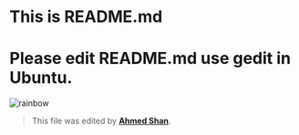 # This is README.md
# Please edit README.md use gedit in Ubuntu.


![rainbow](https://i0.wp.com/www.printmag.com/wp-content/uploads/2021/02/4cbe8d_f1ed2800a49649848102c68fc5a66e53mv2.gif?resize=476%2C280&ssl=1)
> This file was edited by **[Ahmed Shan](https://gitlab.uwe.ac.uk/Ahmed17.Ali)**.
